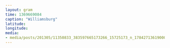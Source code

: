 ```yaml
---
layout: gram
time: 1369669084
caption: "Williamsburg"
latitude: 
longitude: 
media:
- media/posts/201305/11350833_383597665173266_15725173_n_17842713619000351.jpg
---
```

